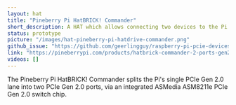 ```yaml
---
layout: hat
title: "Pineberry Pi HatBRICK! Commander"
short_description: A HAT which allows connecting two devices to the Pi 5 PCIe Bus.
status: prototype
picture: "/images/hat-pineberry-pi-hatdrive-commander.png"
github_issue: "https://github.com/geerlingguy/raspberry-pi-pcie-devices/issues/612"
link: "https://pineberrypi.com/products/hatbrick-commander-2-ports-gen2-for-raspberry-pi-5"
videos: []
---
```

The Pineberry Pi HatBRICK! Commander splits the Pi's single PCIe Gen 2.0 lane into two PCIe Gen 2.0 ports, via an integrated ASMedia ASM8211e PCIe Gen 2.0 switch chip.
